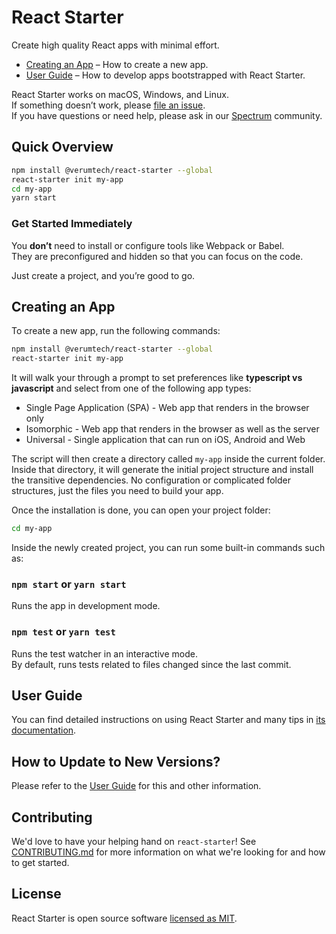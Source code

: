 # React Starter

Create high quality React apps with minimal effort.

- [Creating an App](#creating-an-app) – How to create a new app.
- [User Guide](https://react-starter.dev/) – How to develop apps bootstrapped with React Starter.

React Starter works on macOS, Windows, and Linux.<br>
If something doesn’t work, please [file an issue](https://github.com/verumtech/react-starter/issues/new).<br>
If you have questions or need help, please ask in our [Spectrum](https://spectrum.chat/react-starter) community.

## Quick Overview

```sh
npm install @verumtech/react-starter --global
react-starter init my-app
cd my-app
yarn start
```

### Get Started Immediately

You **don’t** need to install or configure tools like Webpack or Babel.<br>
They are preconfigured and hidden so that you can focus on the code.

Just create a project, and you’re good to go.

## Creating an App

To create a new app, run the following commands:

```sh
npm install @verumtech/react-starter --global
react-starter init my-app
```

It will walk your through a prompt to set preferences like **typescript vs javascript** and select from one of the following app types:

- Single Page Application (SPA) - Web app that renders in the browser only
- Isomorphic - Web app that renders in the browser as well as the server
- Universal - Single application that can run on iOS, Android and Web

The script will then create a directory called `my-app` inside the current folder. Inside that directory, it will generate the initial project structure and install the transitive dependencies. No configuration or complicated folder structures, just the files you need to build your app.

Once the installation is done, you can open your project folder:

```sh
cd my-app
```

Inside the newly created project, you can run some built-in commands such as:

### `npm start` or `yarn start`

Runs the app in development mode.

### `npm test` or `yarn test`

Runs the test watcher in an interactive mode.<br>
By default, runs tests related to files changed since the last commit.

## User Guide

You can find detailed instructions on using React Starter and many tips in [its documentation](https://react-starter.dev/).

## How to Update to New Versions?

Please refer to the [User Guide](https://react-starter.dev/docs/updating-to-new-releases) for this and other information.

## Contributing

We'd love to have your helping hand on `react-starter`! See [CONTRIBUTING.md](CONTRIBUTING.md) for more information on what we're looking for and how to get started.

## License

React Starter is open source software [licensed as MIT](https://github.com/verumtech/react-starter/blob/master/LICENSE).
